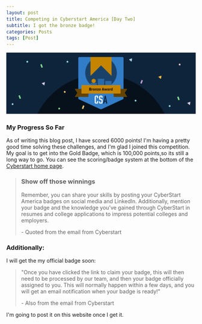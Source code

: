 ```yaml
---
layout: post
title: Competing in Cyberstart America [Day Two]
subtitle: I got the bronze badge!
categories: Posts
tags: [Post]
---
```

![Bronze badge](https://github.com/M-watermelon/WatermelonBlog/blob/main/assets/images/banners/unnamed.png?raw=true)

### My Progress So Far
As of writing this blog post, I have scored 6000 points! I'm having a pretty good time solving these challenges, and I'm glad I joined this competition. My goal is to get into the Gold Badge, which is 100,000 points,so its still a long way to go. You can see the scoring/badge system at the bottom of the [Cyberstart home page](https://www.cyberstartamerica.org/).
> ### Show off those winnings
>
> Remember, you can share your skills by posting your CyberStart America badges on social media and LinkedIn. Additionally, mention your badge and the knowledge you’ve gained through CyberStart in resumes and college applications to impress potential colleges and employers.
> 
> \- Quoted from the email from Cyberstart

### Additionally:
I will get the my official badge soon:
> "Once you have clicked the link to claim your badge, this will then need to be processed by our team, and then your badge officially assigned to you. This will normally happen within a few days, and you will get an email notification when your badge is ready!"
> 
> \- Also from the email from Cyberstart

I'm going to post it on this website once I get it. 

